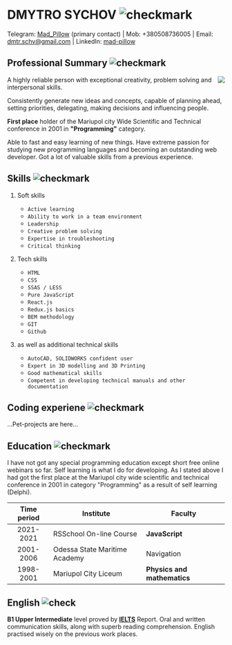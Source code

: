 # **DMYTRO SYCHOV** ![checkmark](/images/check.png)

Telegram: [Mad_Pillow](https://t.me/Mad_Pillow) (primary contact) \| Mob: +380508736005 \| 
Email: [dmtr.schv@gmail.com](mailto:dmtr.schv@gmail.com) \| LinkedIn: [mad-pillow](http://www.linkedin.com/in/mad-pillow)

## **Professional Summary** ![checkmark](/images/check.png)

<img align="right" src="./images/avatar.jpg" />

A highly reliable person with exceptional creativity, problem solving and interpersonal skills.

Consistently generate new ideas and concepts, capable of planning ahead, setting priorities, delegating, making decisions and influencing people.

**First place** holder of the Mariupol city Wide Scientific and Technical conference in 2001 in **"Programming"** category.

Able to fast and easy learning of new things. Have extreme passion for studying  new programming languages and becoming an outstanding web developer. Got a lot of valuable skills from a previous experience.

## **Skills** ![checkmark](/images/check.png)

1. Soft skills
   - `Active learning`
   - `Ability to work in a team environment`
   - `Leadership`
   - `Creative problem solving`
   - `Expertise in troubleshooting`
   - `Critical thinking`

2. Tech skills
   - `HTML`
   - `CSS`
   - `SSAS / LESS`
   - `Pure JavaScript`
   - `React.js`
   - `Redux.js basics`
   - `BEM methodology`
   - `GIT`
   - `Github`

3. as well as additional technical skills
   - `AutoCAD, SOLIDWORKS confident user`
   - `Expert in 3D modelling and 3D Printing`
   - `Good mathematical skills`
   - `Competent in developing technical manuals and other documentation`

## **Coding experiene** ![checkmark](/images/check.png)

...Pet-projects are here...

## **Education** ![checkmark](/images/check.png)

I have not got any special programming education except short free online webinars so far. Self learning is what I do for developing. As I stated above I had got the first place at the Mariupol city wide scientific and technical conference in 2001 in category "Programming" as a result of self learning (Delphi).

| Time period | Institute | Faculty |
| :---------: | --------- | ------- |
| 2021-2021 | RSSchool On-line Course | **JavaScript** |
| 2001-2006 | Odessa State Maritime Academy | Navigation |
| 1998-2001 | Mariupol City Liceum | **Physics and mathematics** |

## **English** ![check](/images/check.png)

**B1 Upper Intermediate** level proved by **[IELTS](https://www.ielts.org/)** Report. Oral and written communication
skills, along with superb reading comprehension. English practised wisely on the previous work places.
